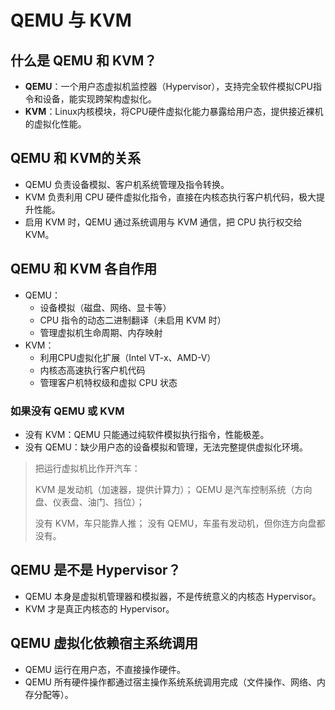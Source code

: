 # QEMU 与 KVM

## 什么是 QEMU 和 KVM？
- **QEMU**：一个用户态虚拟机监控器（Hypervisor），支持完全软件模拟CPU指令和设备，能实现跨架构虚拟化。
- **KVM**：Linux内核模块，将CPU硬件虚拟化能力暴露给用户态，提供接近裸机的虚拟化性能。


## QEMU 和 KVM的关系
- QEMU 负责设备模拟、客户机系统管理及指令转换。
- KVM 负责利用 CPU 硬件虚拟化指令，直接在内核态执行客户机代码，极大提升性能。
- 启用 KVM 时，QEMU 通过系统调用与 KVM 通信，把 CPU 执行权交给 KVM。

## QEMU 和 KVM 各自作用
- QEMU：
  - 设备模拟（磁盘、网络、显卡等）
  - CPU 指令的动态二进制翻译（未启用 KVM 时）
  - 管理虚拟机生命周期、内存映射
- KVM：
  - 利用CPU虚拟化扩展（Intel VT-x、AMD-V）
  - 内核态高速执行客户机代码
  - 管理客户机特权级和虚拟 CPU 状态

### 如果没有 QEMU 或 KVM
- 没有 KVM：QEMU 只能通过纯软件模拟执行指令，性能极差。
- 没有 QEMU：缺少用户态的设备模拟和管理，无法完整提供虚拟化环境。

> 把运行虚拟机比作开汽车：
>
> KVM 是发动机（加速器，提供计算力）；
> QEMU 是汽车控制系统（方向盘、仪表盘、油门、挡位）；
>
> 没有 KVM，车只能靠人推；
> 没有 QEMU，车虽有发动机，但你连方向盘都没有。

## QEMU 是不是 Hypervisor？
- QEMU 本身是虚拟机管理器和模拟器，不是传统意义的内核态 Hypervisor。
- KVM 才是真正内核态的 Hypervisor。

## QEMU 虚拟化依赖宿主系统调用
- QEMU 运行在用户态，不直接操作硬件。
- QEMU 所有硬件操作都通过宿主操作系统系统调用完成（文件操作、网络、内存分配等）。